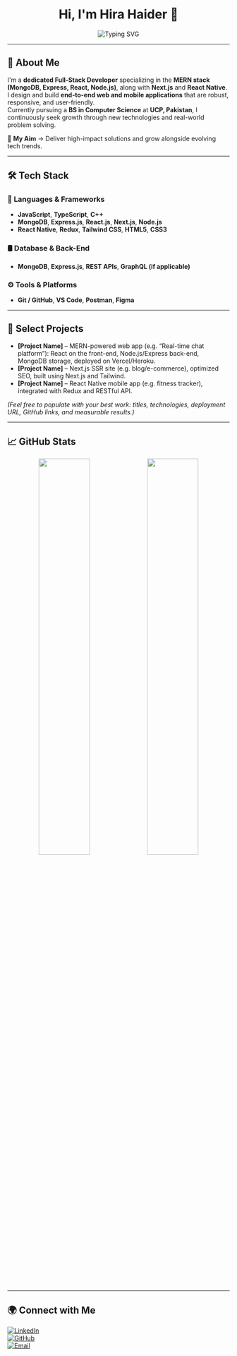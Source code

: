 <h1 align="center">Hi, I'm Hira Haider 👋</h1>

<p align="center">
  <img src="https://readme-typing-svg.herokuapp.com?font=Fira+Code&weight=600&size=22&duration=4000&pause=1000&color=7A7ADB&center=true&width=550&lines=MERN+Stack+%7C+Next.js+%7C+React+Native;" alt="Typing SVG" />
</p>

---

## 🚀 About Me  
I'm a **dedicated Full‑Stack Developer** specializing in the **MERN stack (MongoDB, Express, React, Node.js)**, along with **Next.js** and **React Native**. I design and build **end-to-end web and mobile applications** that are robust, responsive, and user-friendly.  
Currently pursuing a **BS in Computer Science** at **UCP, Pakistan**, I continuously seek growth through new technologies and real-world problem solving.

🔹 **My Aim** → Deliver high-impact solutions and grow alongside evolving tech trends.

---

## 🛠 Tech Stack  

### 🔧 Languages & Frameworks  
- **JavaScript**, **TypeScript**, **C++**  
- **MongoDB**, **Express.js**, **React.js**, **Next.js**, **Node.js**  
- **React Native**, **Redux**, **Tailwind CSS**, **HTML5**, **CSS3**

### 🛢 Database & Back-End  
- **MongoDB**, **Express.js**, **REST APIs**, **GraphQL (if applicable)**

### ⚙️ Tools & Platforms  
- **Git / GitHub**, **VS Code**, **Postman**, **Figma**

---

## 🚀 Select Projects  

- **[Project Name]** – MERN-powered web app (e.g. “Real-time chat platform”): React on the front-end, Node.js/Express back-end, MongoDB storage, deployed on Vercel/Heroku.  
- **[Project Name]** – Next.js SSR site (e.g. blog/e-commerce), optimized SEO, built using Next.js and Tailwind.  
- **[Project Name]** – React Native mobile app (e.g. fitness tracker), integrated with Redux and RESTful API.

*(Feel free to populate with your best work: titles, technologies, deployment URL, GitHub links, and measurable results.)*

---

## 📈 GitHub Stats  
<p align="center">
  <img width="48%" src="https://github-readme-stats.vercel.app/api?username=Hira-Haider-46&show_icons=true&theme=radical" />
  <img width="48%" src="https://github-readme-streak-stats.herokuapp.com/?user=Hira-Haider-46&theme=radical" />
</p>

---

## 🌍 Connect with Me  
[![LinkedIn](https://img.shields.io/badge/-LinkedIn-0A66C2?style=flat&logo=linkedin&logoColor=white)](https://www.linkedin.com/in/hira-haider-ali)  
[![GitHub](https://img.shields.io/badge/-GitHub-181717?style=flat&logo=github&logoColor=white)](https://github.com/Hira-Haider-46)  
[![Email](https://img.shields.io/badge/-Email-D14836?style=flat&logo=gmail&logoColor=white)](mailto:hirahaiderali1975@gmail.com)
